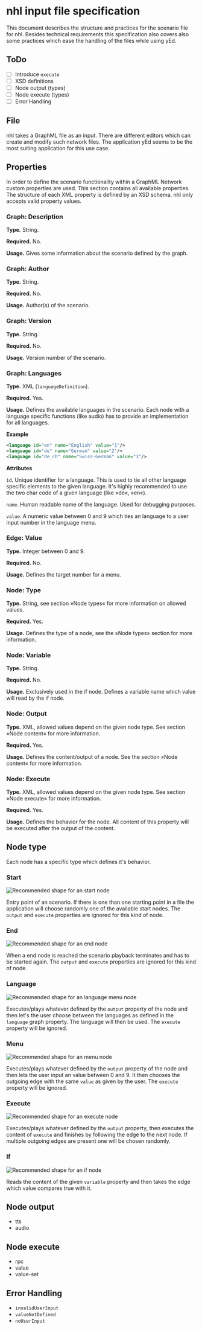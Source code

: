 # nhl input file specification

This document describes the structure and practices for the scenario file for nhl. Besides technical requirements this specification also covers also some practices which ease the handling of the files while using yEd.

## ToDo

- [ ] Introduce `execute`
- [ ] XSD definitions
- [ ] Node output (types)
- [ ] Node execute (types)
- [ ] Error Handling

## File

nhl takes a GraphML file as an input. There are different editors which can create and modify such network files. The application yEd seems to be the most suiting application for this use case.


## Properties

In order to define the scenario functionality within a GraphML Network custom properties are used. This section contains all available properties. The structure of each XML property is defined by an XSD schema. nhl only accepts valid property values.

### Graph: Description 

**Type.** String.

**Required.** No.

**Usage.** Gives some information about the scenario defined by the graph.


### Graph: Author

**Type.** String.

**Required.** No.

**Usage.** Author(s) of the scenario.


### Graph: Version

**Type.** String.

**Required.** No.

**Usage.** Version number of the scenario.


### Graph: Languages

**Type.** XML (`languageDefinition`).

**Required.** Yes.

**Usage.** Defines the available languages in the scenario. Each node with a language specific functions (like audio) has to provide an implementation for all languages.

**Example** 

```xml
<language id="en" name="English" value="1"/>
<language id="de" name="German" value="2"/>
<language id="de_ch" name="Swiss-German" value="3"/>
```

**Attributes**

`id`. Unique identifier for a language. This is used to tie all other language specific elements to the given language. It's highly recommended to use the two char code of a given language (like »de«, »en«).

`name`. Human readable name of the language. Used for debugging purposes.

`value`. A numeric value between 0 and 9 which ties an language to a user input number in the language menu.


### Edge: Value

**Type.** Integer between 0 and 9.

**Required.** No.

**Usage.** Defines the target number for a menu.


### Node: Type

**Type.** String, see section »Node types« for more information on allowed values.

**Required.** Yes.

**Usage.** Defines the type of a node, see the »Node types» section for more information.


### Node: Variable

**Type.** String.

**Required.** No.

**Usage.** Exclusively used in the if node. Defines a variable name which value will read by the if node.


### Node: Output

**Type.** XML, allowed values depend on the given node type. See section »Node content« for more information. 

**Required.** Yes.

**Usage.** Defines the content/output of a node. See the section »Node content« for more information.


### Node: Execute

**Type.** XML, allowed values depend on the given node type. See section »Node execute« for more information. 

**Required.** Yes.

**Usage.** Defines the behavior for the node. All content of this property will be executed after the output of the content.


## Node type

Each node has a specific type which defines it's behavior.

### Start

![Recommended shape for an start node](start_end.png)

Entry point of an scenario. If there is one than one starting point in a file the application will choose randomly one of the available start nodes. The `output` and `execute` properties are ignored for this kind of node.


### End

![Recommended shape for an end node](start_end.png)

When a end node is reached the scenario playback terminates and has to be started again. The `output` and `execute` properties are ignored for this kind of node.


### Language

![Recommended shape for an language menu node](language.png)

Executes/plays whatever defined by the `output` property of the node and then let's the user choose between the languages as defined in the `language` graph property. The language will then be used. The `execute` property will be ignored.


### Menu

![Recommended shape for an menu node](menu.png)

Executes/plays whatever defined by the `output` property of the node and then lets the user input an value between 0 and 9. It then chooses the outgoing edge with the same `value` as given by the user. The `execute` property will be ignored.


### Execute

![Recommended shape for an execute node](content.png)

Executes/plays whatever defined by the `output` property, then executes the content of `execute` and finishes by following the edge to the next node. If multiple outgoing edges are present one will be chosen randomly.


### If

![Recommended shape for an if node](if.png)

Reads the content of the given `variable` property and then takes the edge which value compares true with it.


## Node output

- tts
- audio


## Node execute

- rpc
- value
- value-set


## Error Handling

- `invalidUserInput`
- `valueNotDefined`
- `noUserInput`